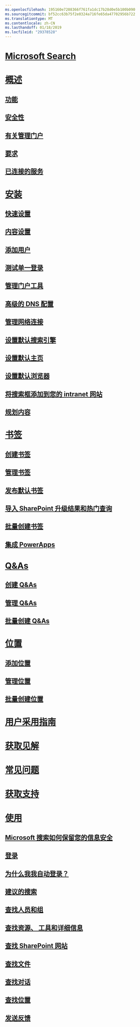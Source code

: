 ```yaml
---
ms.openlocfilehash: 195160e7208366f761fa1dc17b28d0e5b100b090
ms.sourcegitcommit: bf52cc63b75f2e0324a716fe65da47702956b722
ms.translationtype: MT
ms.contentlocale: zh-CN
ms.lasthandoff: 01/18/2019
ms.locfileid: "29378528"
---
```

# [Microsoft Search](microsoft-search.md)
# [概述](why-microsoft-search.md)
## [功能](features.md)
## [安全性](security.md)
## [有关管理门户](about-the-admin-portal.md)
## [要求](requirements.md)
## [已连接的服务](connected-services.md)
# [安装](set-up-microsoft-search.md)
## [快速设置](quick-set-up.md)
## [内容设置](content-settings.md)
## [添加用户](add-users.md)
## [测试单一登录](test-single-sign-on.md)
## [管理门户工具](admin-portal-tools.md)
## [高级的 DNS 配置](advanced-dns-configuration.md)
## [管理网络连接](manage-network-connections.md)
## [设置默认搜索引擎](set-default-search-engine.md)
## [设置默认主页](set-default-homepage.md)
## [设置默认浏览器](set-default-browser.md)
## [将搜索框添加到您的 intranet 网站](add-a-search-box-to-your-intranet-site.md)
## [规划内容](plan-your-content.md)
# [书签](create-and-manage-bookmarks.md)
## [创建书签](create-bookmarks.md)
## [管理书签](manage-bookmarks.md)
## [发布默认书签](publish-default-bookmarks.md)
## [导入 SharePoint 升级结果和热门查询](import-sharepoint-promoted-results-and-top-queries.md)
## [批量创建书签](bulk-create-bookmarks.md)
## [集成 PowerApps](integrate-powerapps.md)
# [Q&As](create-and-manage-qas.md)
## [创建 Q&As](create-qas.md)
## [管理 Q&As](manage-qas.md)
## [批量创建 Q&As](bulk-create-qas.md)
# [位置](locations.md)
## [添加位置](add-a-location.md)
## [管理位置](manage-locations.md)
## [批量创建位置](bulk-create-locations.md)
# [用户采用指南](user-adoption-guide.md)
# [获取见解](get-insights.md)
# [常见问题](faqs.md)
# [获取支持](get-support.md)
# [使用](use/about-microsoft-search.md)
## [Microsoft 搜索如何保留您的信息安全](use/how-microsoft-search-keeps-your-info-secure.md)
## [登录](use/sign-in.md)
## [为什么我我自动登录？](use/why-am-i-automatically-signed-in.md)
## [建议的搜索](use/suggested-searches.md)
## [查找人员和组](use/find-people-and-groups.md)
## [查找资源、 工具和详细信息](use/find-resources-tools-and-more.md)
## [查找 SharePoint 网站](use/find-sharepoint-sites.md)
## [查找文件](use/find-files.md)
## [查找对话](use/find-conversations.md)
## [查找位置](use/find-locations.md)
## [发送反馈](use/send-feedback.md)